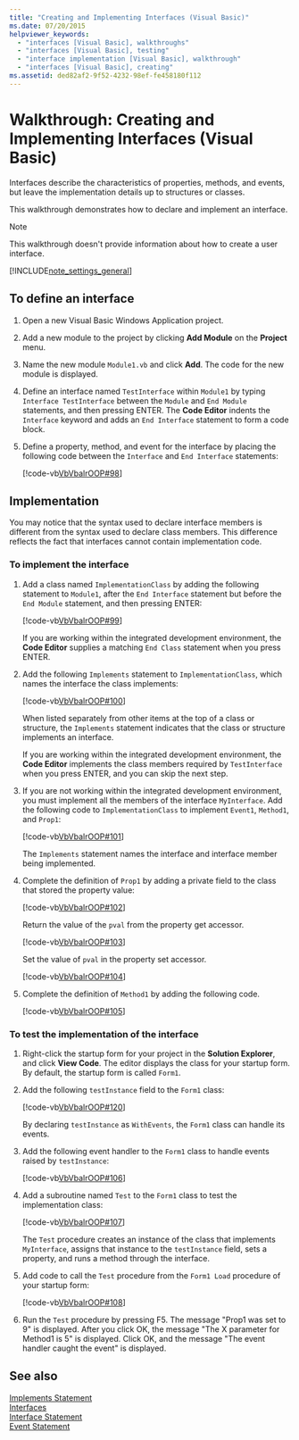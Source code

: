 ```yaml
---
title: "Creating and Implementing Interfaces (Visual Basic)"
ms.date: 07/20/2015
helpviewer_keywords: 
  - "interfaces [Visual Basic], walkthroughs"
  - "interfaces [Visual Basic], testing"
  - "interface implementation [Visual Basic], walkthrough"
  - "interfaces [Visual Basic], creating"
ms.assetid: ded82af2-9f52-4232-98ef-fe458180f112
---
```

# Walkthrough: Creating and Implementing Interfaces (Visual Basic)

Interfaces describe the characteristics of properties, methods, and events, but leave the implementation details up to structures or classes.  
  
 This walkthrough demonstrates how to declare and implement an interface.  
  
> [!NOTE]
>  This walkthrough doesn't provide information about how to create a user interface.  
  
[!INCLUDE[note_settings_general](~/includes/note-settings-general-md.md)]  
  
## To define an interface
  
1. Open a new Visual Basic Windows Application project.  
  
2. Add a new module to the project by clicking **Add Module** on the **Project** menu.  
  
3. Name the new module `Module1.vb` and click **Add**. The code for the new module is displayed.  
  
4. Define an interface named `TestInterface` within `Module1` by typing `Interface TestInterface` between the `Module` and `End Module` statements, and then pressing ENTER. The **Code Editor** indents the `Interface` keyword and adds an `End Interface` statement to form a code block.  
  
5. Define a property, method, and event for the interface by placing the following code between the `Interface` and `End Interface` statements:  
  
    [!code-vb[VbVbalrOOP#98](~/samples/snippets/visualbasic/VS_Snippets_VBCSharp/VbVbalrOOP/VB/OOP.vb#98)]
  
## Implementation

 You may notice that the syntax used to declare interface members is different from the syntax used to declare class members. This difference reflects the fact that interfaces cannot contain implementation code.  
  
### To implement the interface
  
1. Add a class named `ImplementationClass` by adding the following statement to `Module1`, after the `End Interface` statement but before the `End Module` statement, and then pressing ENTER:  
  
    [!code-vb[VbVbalrOOP#99](~/samples/snippets/visualbasic/VS_Snippets_VBCSharp/VbVbalrOOP/VB/OOP.vb#99)]
  
    If you are working within the integrated development environment, the **Code Editor** supplies a matching `End Class` statement when you press ENTER.  
  
2. Add the following `Implements` statement to `ImplementationClass`, which names the interface the class implements:  
  
    [!code-vb[VbVbalrOOP#100](~/samples/snippets/visualbasic/VS_Snippets_VBCSharp/VbVbalrOOP/VB/OOP.vb#100)]
  
    When listed separately from other items at the top of a class or structure, the `Implements` statement indicates that the class or structure implements an interface.  
  
    If you are working within the integrated development environment, the **Code Editor** implements the class members required by `TestInterface` when you press ENTER, and you can skip the next step.  
  
3. If you are not working within the integrated development environment, you must implement all the members of the interface `MyInterface`. Add the following code to `ImplementationClass` to implement `Event1`, `Method1`, and `Prop1`:  
  
    [!code-vb[VbVbalrOOP#101](~/samples/snippets/visualbasic/VS_Snippets_VBCSharp/VbVbalrOOP/VB/OOP.vb#101)]
  
    The `Implements` statement names the interface and interface member being implemented.  
  
4. Complete the definition of `Prop1` by adding a private field to the class that stored the property value:  
  
    [!code-vb[VbVbalrOOP#102](~/samples/snippets/visualbasic/VS_Snippets_VBCSharp/VbVbalrOOP/VB/OOP.vb#102)]
  
    Return the value of the `pval` from the property get accessor.  
  
    [!code-vb[VbVbalrOOP#103](~/samples/snippets/visualbasic/VS_Snippets_VBCSharp/VbVbalrOOP/VB/OOP.vb#103)]
  
    Set the value of `pval` in the property set accessor.  
  
    [!code-vb[VbVbalrOOP#104](~/samples/snippets/visualbasic/VS_Snippets_VBCSharp/VbVbalrOOP/VB/OOP.vb#104)]
  
5. Complete the definition of `Method1` by adding the following code.  
  
    [!code-vb[VbVbalrOOP#105](~/samples/snippets/visualbasic/VS_Snippets_VBCSharp/VbVbalrOOP/VB/OOP.vb#105)]
  
### To test the implementation of the interface
  
1. Right-click the startup form for your project in the **Solution Explorer**, and click **View Code**. The editor displays the class for your startup form. By default, the startup form is called `Form1`.  
  
2. Add the following `testInstance` field to the `Form1` class:  
  
    [!code-vb[VbVbalrOOP#120](~/samples/snippets/visualbasic/VS_Snippets_VBCSharp/VbVbalrOOP/VB/OOP.vb#120)]
  
    By declaring `testInstance` as `WithEvents`, the `Form1` class can handle its events.  
  
3. Add the following event handler to the `Form1` class to handle events raised by `testInstance`:  
  
    [!code-vb[VbVbalrOOP#106](~/samples/snippets/visualbasic/VS_Snippets_VBCSharp/VbVbalrOOP/VB/OOP.vb#106)]
  
4. Add a subroutine named `Test` to the `Form1` class to test the implementation class:  
  
    [!code-vb[VbVbalrOOP#107](~/samples/snippets/visualbasic/VS_Snippets_VBCSharp/VbVbalrOOP/VB/OOP.vb#107)]
  
    The `Test` procedure creates an instance of the class that implements `MyInterface`, assigns that instance to the `testInstance` field, sets a property, and runs a method through the interface.  
  
5. Add code to call the `Test` procedure from the `Form1 Load` procedure of your startup form:  
  
    [!code-vb[VbVbalrOOP#108](~/samples/snippets/visualbasic/VS_Snippets_VBCSharp/VbVbalrOOP/VB/OOP.vb#108)]
  
6. Run the `Test` procedure by pressing F5. The message "Prop1 was set to 9" is displayed. After you click OK, the message "The X parameter for Method1 is 5" is displayed. Click OK, and the message "The event handler caught the event" is displayed.  
  
## See also

 [Implements Statement](../../../../visual-basic/language-reference/statements/implements-statement.md)  
 [Interfaces](../../../../visual-basic/programming-guide/language-features/interfaces/index.md)  
 [Interface Statement](../../../../visual-basic/language-reference/statements/interface-statement.md)  
 [Event Statement](../../../../visual-basic/language-reference/statements/event-statement.md)  